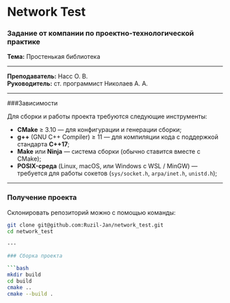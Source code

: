 # Network Test

### Задание от компании по проектно-технологической практике
**Тема:** Простенькая библиотека

---

**Преподаватель:** Насс О. В.  
**Руководитель:** ст. программист Николаев А. А.

---

###Зависимости

Для сборки и работы проекта требуются следующие инструменты:

- **CMake** ≥ 3.10 — для конфигурации и генерации сборки;  
- **g++** (GNU C++ Compiler) ≥ 11 — для компиляции кода с поддержкой стандарта **C++17**;  
- **Make** или **Ninja** — система сборки (обычно ставится вместе с CMake);  
- **POSIX-среда** (Linux, macOS, или Windows с WSL / MinGW) — требуется для работы сокетов (`sys/socket.h`, `arpa/inet.h`, `unistd.h`);  

---


### Получение проекта

Склонировать репозиторий можно с помощью команды:

```bash
git clone git@github.com:Ruzil-Jan/network_test.git
cd network_test

---

### Сборка проекта

```bash
mkdir build
cd build
cmake ..
cmake --build .
